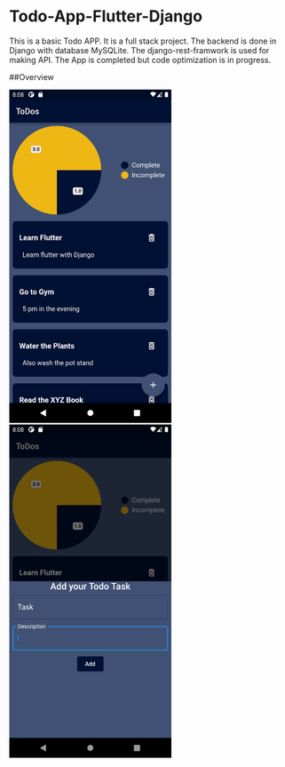 # Todo-App-Flutter-Django

This is a basic Todo APP. It is a full stack project. The backend is done in Django with database MySQLite. The django-rest-framwork is used for making API. The App is completed but code optimization is in progress.

##Overview


<img src="Readme%20Images/UI.png" height="600">

<img src="Readme%20Images/AddTodo.png" height="600">

